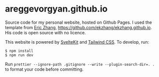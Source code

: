 # areggevorgyan.github.io

Source code for my personal website, hosted on Github Pages. I used the template
from [Eric Zhang](https://www.ekzhang.com/),
https://github.com/ekzhang/ekzhang.github.io. His code is open source with no
licence.

This website is powered by [SvelteKit](https://kit.svelte.dev/) and
[Tailwind CSS](https://tailwindcss.com/). To develop, run:

```sh-session
$ npm install
$ npm run dev
```

Run `prettier --ignore-path .gitignore --write --plugin-search-dir=. .` to
format your code before committing.
